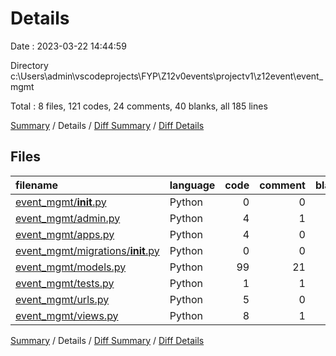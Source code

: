 # Details

Date : 2023-03-22 14:44:59

Directory c:\\Users\\admin\\vscodeprojects\\FYP\\Z12v0events\\projectv1\\z12event\\event_mgmt

Total : 8 files,  121 codes, 24 comments, 40 blanks, all 185 lines

[Summary](results.md) / Details / [Diff Summary](diff.md) / [Diff Details](diff-details.md)

## Files
| filename | language | code | comment | blank | total |
| :--- | :--- | ---: | ---: | ---: | ---: |
| [event_mgmt/__init__.py](/event_mgmt/__init__.py) | Python | 0 | 0 | 1 | 1 |
| [event_mgmt/admin.py](/event_mgmt/admin.py) | Python | 4 | 1 | 1 | 6 |
| [event_mgmt/apps.py](/event_mgmt/apps.py) | Python | 4 | 0 | 3 | 7 |
| [event_mgmt/migrations/__init__.py](/event_mgmt/migrations/__init__.py) | Python | 0 | 0 | 1 | 1 |
| [event_mgmt/models.py](/event_mgmt/models.py) | Python | 99 | 21 | 28 | 148 |
| [event_mgmt/tests.py](/event_mgmt/tests.py) | Python | 1 | 1 | 2 | 4 |
| [event_mgmt/urls.py](/event_mgmt/urls.py) | Python | 5 | 0 | 1 | 6 |
| [event_mgmt/views.py](/event_mgmt/views.py) | Python | 8 | 1 | 3 | 12 |

[Summary](results.md) / Details / [Diff Summary](diff.md) / [Diff Details](diff-details.md)